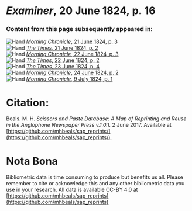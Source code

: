 # *Examiner*, 20 June 1824, p. 16  
  
### Content from this page subsequently appeared in:  
![Hand](http://scissorsandpaste.net/wp-content/uploads/2017/06/smallhandpointer.png) [*Morning Chronicle*, 21 June 1824, p. 3](https://mhbeals.github.io/sap_html/Morning-Chronicle/Morning-Chronicle-21-June-1824-p-3)  
![Hand](http://scissorsandpaste.net/wp-content/uploads/2017/06/smallhandpointer.png) [*The Times*, 21 June 1824, p. 2](https://mhbeals.github.io/sap_html/The-Times/The-Times-21-June-1824-p-2)  
![Hand](http://scissorsandpaste.net/wp-content/uploads/2017/06/smallhandpointer.png) [*Morning Chronicle*, 22 June 1824, p. 3](https://mhbeals.github.io/sap_html/Morning-Chronicle/Morning-Chronicle-22-June-1824-p-3)  
![Hand](http://scissorsandpaste.net/wp-content/uploads/2017/06/smallhandpointer.png) [*The Times*, 22 June 1824, p. 2](https://mhbeals.github.io/sap_html/The-Times/The-Times-22-June-1824-p-2)  
![Hand](http://scissorsandpaste.net/wp-content/uploads/2017/06/smallhandpointer.png) [*The Times*, 23 June 1824, p. 4](https://mhbeals.github.io/sap_html/The-Times/The-Times-23-June-1824-p-4)  
![Hand](http://scissorsandpaste.net/wp-content/uploads/2017/06/smallhandpointer.png) [*Morning Chronicle*, 24 June 1824, p. 2](https://mhbeals.github.io/sap_html/Morning-Chronicle/Morning-Chronicle-24-June-1824-p-2)  
![Hand](http://scissorsandpaste.net/wp-content/uploads/2017/06/smallhandpointer.png) [*Morning Chronicle*, 9 July 1824, p. 1](https://mhbeals.github.io/sap_html/Morning-Chronicle/Morning-Chronicle-9-July-1824-p-1)  


# Citation: 

Beals. M. H. *Scissors and Paste Database: A Map of Reprinting and Reuse in the Anglophone Newspaper Press v.1.0.1.* 2 June 2017. Available at [https://github.com/mhbeals/sap_reprints/](https://github.com/mhbeals/sap_reprints/). 

# Nota Bona

Bibliometric data is time consuming to produce but benefits us all. Please remember to cite or acknowledge this and any other bibliometric data you use in your research. All data is available CC-BY 4.0 at [https://github.com/mhbeals/sap_reprints](https://github.com/mhbeals/sap_reprints)